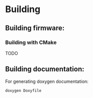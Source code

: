 # Building
## Building firmware:
### Building with CMake
TODO

## Building documentation:
For generating doxygen documentation:
```bash
doxygen Doxyfile
```